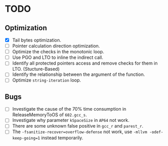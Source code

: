 # TODO

## Optimization
- [x] Tail bytes optimization.
- [ ] Pointer calculation direction optimization.
- [ ] Optimize the checks in the monotonic loop.
- [ ] Use PGO and LTO to inline the indirect call.
- [ ] Identify all protected pointers access and remove checks for them in LTO. (Stucture-Based) 
- [ ] Identify the relationship between the argument of the function.
- [ ] Optimize `string-iteration` loop.

## Bugs

- [ ] Investigate the cause of the 70% time consumption in ReleaseMemoryToOS of `602.gcc_s`.
- [ ] Investigate why parameter `kSpaceSize` in `AP64` not work.
- [ ] There are some unknown false positive in `gcc_r` and `parest_r`.
- [ ] The `-fsanitize-recover=overflow-defense` not work, use `-mllvm -odef-keep-going=1` instead temporarily.
